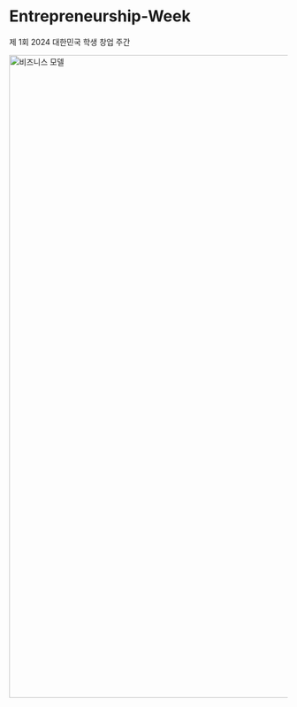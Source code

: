 # Entrepreneurship-Week
제 1회 2024 대한민국 학생 창업 주간

<img width="1161" alt="비즈니스 모델" src="https://github.com/jsh1021902/Entrepreneurship-Week/assets/67922080/d97ee745-a393-4cb9-a3ee-b9909a96f302">

